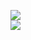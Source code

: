 [![](https://img.shields.io/badge/Made%20With-Github%20Spray-lightgrey.svg?style=for-the-badge&logo=github)](https://github.com/Annihil/github-spray#23522)  
[![](https://i.imgur.com/2DrTn0Z.gif)](https://github.com/Annihil/github-spray)